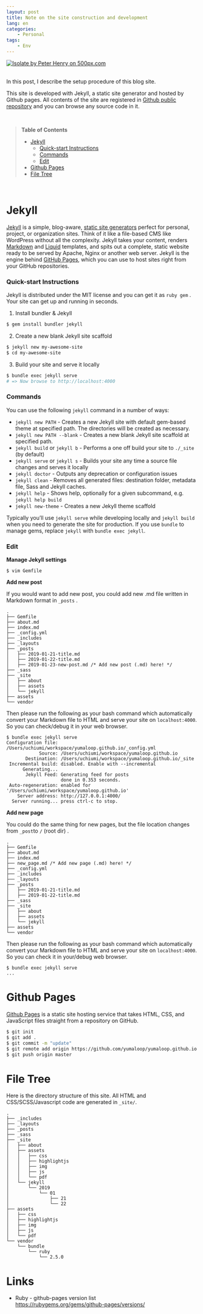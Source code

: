 ```yaml
---
layout: post
title: Note on the site construction and development
lang: en
categories:
    - Personal
tags:
    - Env
---
```


<div class='pixels-photo'>
<a href='https://500px.com/photo/73388927/Isolate-by-Peter-Henry' alt='Isolate by Peter Henry on 500px.com'>
  <img src='https://drscdn.500px.org/photo/73388927/m%3D900/v2?sig=eb513a07f9677c05e0b8b5c78bc6d8137363f547f56d374508f77ce351fce932' alt='Isolate by Peter Henry on 500px.com' />
</a>
</div>

<script type='text/javascript' src='https://500px.com/embed.js'></script>
<br>

In this post, I describe the setup procedure of this blog site.

This site is developed with Jekyll, a static site generator and hosted by Github pages. All contents of the site are registered in [Github public repository](https://github.com/yumaloop/yumaloop.github.io) and you can browse any source code in it.

<br>

> **Table of Contents**
>
> - [Jekyll](#jekyll)
>     + [Quick-start Instructions](#quick-start-instructions)
>     + [Commands](#commands)
>     + [Edit](#edit)
> - [Github Pages](#github-pages)
> - [File Tree](#file-tree)

<br>



# Jekyll

[Jekyll](https://jekyllrb.com/) is a simple, blog-aware, [static site generators](https://www.staticgen.com/)  perfect for personal, project, or organization sites. Think of it like a file-based CMS like WordPress without all the complexity. Jekyll takes your content, renders [Markdown](https://daringfireball.net/projects/markdown/) and [Liquid](https://github.com/Shopify/liquid/wiki) templates, and spits out a complete, static website ready to be served by Apache, Nginx or another web server. Jekyll is the engine behind [GitHub Pages](http://pages.github.com/), which you can use to host sites right from your GitHub repositories.



### Quick-start Instructions

Jekyll is distributed under the MIT license and you can get it as `ruby gem` . Your site can get up and running in seconds.

1. Install bundler & Jekyll

```bash
$ gem install bundler jekyll
```

2. Create a new blank Jekyll site scaffold

```bash
$ jekyll new my-awesome-site
$ cd my-awesome-site
```

3. Build your site and serve it locally

```bash
$ bundle exec jekyll serve
# => Now browse to http://localhost:4000
```



### Commands

You can use the following `jekyll` command in a number of ways:

- `jekyll new PATH` - Creates a new Jekyll site with default gem-based theme at specified path. The directories will be created as necessary.
- `jekyll new PATH --blank` - Creates a new blank Jekyll site scaffold at specified path.
- `jekyll build` or `jekyll b` - Performs a one off build your site to `./_site` (by default)
- `jekyll serve` or `jekyll s` - Builds your site any time a source file changes and serves it locally
- `jekyll doctor` - Outputs any deprecation or configuration issues
- `jekyll clean` - Removes all generated files: destination folder, metadata file, Sass and Jekyll caches.
- `jekyll help` - Shows help, optionally for a given subcommand, e.g. `jekyll help build`
- `jekyll new-theme` - Creates a new Jekyll theme scaffold

Typically you’ll use `jekyll serve` while developing locally and `jekyll build` when you need to generate the site for production. If you use `bundle` to manage gems, replace `jekyll` with `bundle exec jekyll`.



### Edit

**Manage Jekyll settings**

```
$ vim Gemfile
```



**Add new post**

If you would want to add new post, you could add new .md file written in Markdown format in `_posts` .

```
.
├── Gemfile
├── about.md
├── index.md
├── _config.yml
├── _includes
├── _layouts
├── _posts
│   ├── 2019-01-21-title.md
│   ├── 2019-01-22-title.md
│   ├── 2019-01-23-new-post.md /* Add new post (.md) here! */
├── _sass
├── _site
│   ├── about
│   ├── assets
│   └── jekyll
├── assets
└── vendor
```

Then please run the following as your bash command which automatically convert your Markdown file to HTML and serve your site on `localhost:4000`. So you can check/debug it in your web browser.

```
$ bundle exec jekyll serve
Configuration file: /Users/uchiumi/workspace/yumaloop.github.io/_config.yml
            Source: /Users/uchiumi/workspace/yumaloop.github.io
       Destination: /Users/uchiumi/workspace/yumaloop.github.io/_site
 Incremental build: disabled. Enable with --incremental
      Generating... 
       Jekyll Feed: Generating feed for posts
                    done in 0.353 seconds.
 Auto-regeneration: enabled for '/Users/uchiumi/workspace/yumaloop.github.io'
    Server address: http://127.0.0.1:4000/
  Server running... press ctrl-c to stop.
```



**Add new page**

You could do the same thing for new pages, but the file location changes from `_post`to  `/` (root dir) .

```
.
├── Gemfile
├── about.md
├── index.md
├── new_page.md /* Add new page (.md) here! */
├── _config.yml
├── _includes
├── _layouts
├── _posts
│   ├── 2019-01-21-title.md
│   ├── 2019-01-22-title.md
├── _sass
├── _site
│   ├── about
│   ├── assets
│   └── jekyll
├── assets
└── vendor
```

Then please run the following as your bash command which automatically convert your Markdown file to HTML and serve your site on `localhost:4000`. So you can check it in your/debug web browser.

```
$ bundle exec jekyll serve
...
```





# Github Pages

[Github Pages](https://help.github.com/en/github/working-with-github-pages/about-github-pages) is a static site hosting service that takes HTML, CSS, and JavaScript files straight from a repository on GitHub.



```bash
$ git init
$ git add .
$ git commit -m "update"
$ git remote add origin https://github.com/yumaloop/yumaloop.github.io.git
$ git push origin master 
```







# File Tree

Here is the directory structure of this site. All HTML and CSS/SCSS/Javascript code are generated in `_site/`.

```
.
├── _includes
├── _layouts
├── _posts
├── _sass
├── _site
│   ├── about
│   ├── assets
│   │   ├── css
│   │   ├── highlightjs
│   │   ├── img
│   │   ├── js
│   │   └── pdf
│   └── jekyll
│       └── 2019
│           └── 01
│               ├── 21
│               └── 22
├── assets
│   ├── css
│   ├── highlightjs
│   ├── img
│   ├── js
│   └── pdf
└── vendor
    └── bundle
        └── ruby
            └── 2.5.0
```


# Links

- Ruby - github-pages version list<br>
https://rubygems.org/gems/github-pages/versions/






